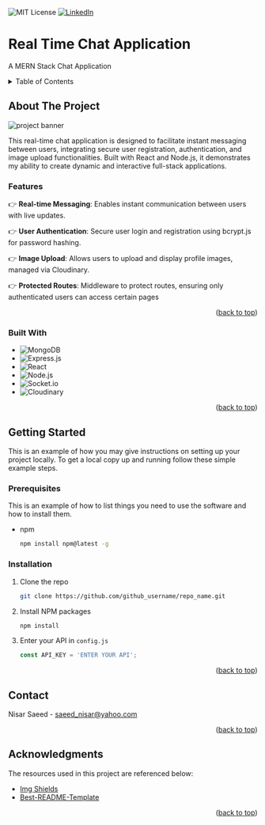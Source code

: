 <a id="readme-top"></a>

<!-- PROJECT SHIELDS -->
![MIT License][license-shield]
[![LinkedIn][linkedin-shield]][linkedin-url]

<!-- PROJECT TITLE AND DESCRIPTION -->
# Real Time Chat Application

A MERN Stack Chat Application

<!-- TABLE OF CONTENTS -->
<details>
  <summary>Table of Contents</summary>
  <ol>
    <li><a href="#about-the-project">About The Project</a></li>
    <li><a href="#built-with">Built With</a></li>
    <li><a href="#getting-started">Getting Started</a></li>
    <ul>
      <li><a href="#prerequisites">Prerequisites</a></li>
      <li><a href="#installation">Installation</a></li>
    </ul>
    <li><a href="#contact">Contact</a></li>
    <li><a href="#acknowledgments">Acknowledgments</a></li>
  </ol>
</details>

<!-- ABOUT THE PROJECT -->
## About The Project

<img src="/public/screenshot.png" alt="project banner">

This real-time chat application is designed to facilitate instant messaging between users, integrating secure user registration, authentication, and image upload functionalities. Built with React and Node.js, it demonstrates my ability to create dynamic and interactive full-stack applications.

### Features

👉 **Real-time Messaging**: Enables instant communication between users with live updates.

👉 **User Authentication**: Secure user login and registration using bcrypt.js for password hashing.

👉 **Image Upload**: Allows users to upload and display profile images, managed via Cloudinary.

👉 **Protected Routes**: Middleware to protect routes, ensuring only authenticated users can access certain pages

<p align="right">(<a href="#readme-top">back to top</a>)</p>

<!-- BUILT WITH -->
### Built With

* ![MongoDB][Mongodb-sheild]
* ![Express.js][Express-sheild]
* ![React][React-sheild]
* ![Node.js][Node-sheild]
* ![Socket.io][socket-sheild]
* ![Cloudinary][cloudinary-sheild]
<p align="right">(<a href="#readme-top">back to top</a>)</p>

<!-- GETTING STARTED -->
## Getting Started

This is an example of how you may give instructions on setting up your project locally.
To get a local copy up and running follow these simple example steps.

### Prerequisites

This is an example of how to list things you need to use the software and how to install them.
* npm
  ```sh
  npm install npm@latest -g
  ```

### Installation


1. Clone the repo
   ```sh
   git clone https://github.com/github_username/repo_name.git
   ```
2. Install NPM packages
   ```sh
   npm install
   ```
3. Enter your API in `config.js`
   ```js
   const API_KEY = 'ENTER YOUR API';
   ```

<p align="right">(<a href="#readme-top">back to top</a>)</p>

<!-- CONTACT -->
## Contact

Nisar Saeed - saeed_nisar@yahoo.com


<p align="right">(<a href="#readme-top">back to top</a>)</p>

<!-- ACKNOWLEDGMENTS -->
## Acknowledgments

The resources used in this project are referenced below:

* [Img Shields](https://shields.io)
* [Best-README-Template](https://github.com/othneildrew/Best-README-Template/tree/master)

<p align="right">(<a href="#readme-top">back to top</a>)</p>



<!-- MARKDOWN LINKS & IMAGES -->
<!-- https://www.markdownguide.org/basic-syntax/#reference-style-links -->
[license-shield]: https://img.shields.io/github/license/othneildrew/Best-README-Template.svg?style=for-the-badge
[linkedin-shield]: https://img.shields.io/badge/-LinkedIn-black.svg?style=for-the-badge&logo=linkedin&colorB=555
[linkedin-url]: https://linkedin.com/in/nisar-saeed
[React-sheild]: https://img.shields.io/badge/React-20232A?style=for-the-badge&logo=react&logoColor=61DAFB
[Express-sheild]: https://img.shields.io/badge/-Express.js-35495E?style=for-the-badge&logo=express&logoColor=yellow
[Node-sheild]:[https://img.shields.io/badge/-Node.js-black?style=for-the-badge&logo=node.js&logoColor=339933]
[cloudinary-sheild]:https://img.shields.io/badge/-Cloudinary-blue?style=for-the-badge&logo=cloudinary&logoColor=white
[Mongodb-sheild]: https://img.shields.io/badge/-MongoDB-35495E?style=for-the-badge&logo=mongodb&logoColor=47A248
[Socket-sheild]:https://img.shields.io/badge/-Socket.io-4A4A55?style=for-the-badge&logo=socketdotio&logoColor=010101
